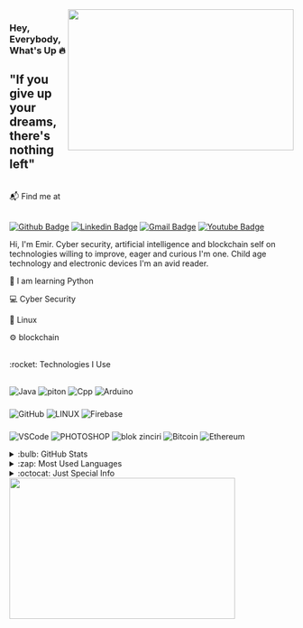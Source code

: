 <img src="https://media.giphy.com/media/3oEjHECc1GftirnHZm/giphy.gif" align="right" width="400" height="250">

### Hey, Everybody, What's Up :fire:

## "If you give up your dreams, there's nothing left"

<br />
📬 Find me at
<br />
<br />

<a href="https://github.com/Handblue"><img src="https://camo.githubusercontent.com/ed8820c462321001f7204d4c0b04bba3cfac56b716801235010137ac5a40dbca/68747470733a2f2f696d672e736869656c64732e696f2f62616467652f4769744875622d3130303030303f7374796c653d666f722d7468652d6261646765266c6f676f3d676974687562266c6f676f436f6c6f723d7768697465266c6f676f3d676974687562266c696e6b3d68747470733a2f2f6769746875622e636f6d2f61726461616b646572652f" alt="Github Badge" data-canonical-src="https://img.shields.io/badge/GitHub-100000?style=for-the-badge&amp;logo=github&amp;logoColor=white&amp;logo=github&amp;link=https://github.com/Handblue" style="max-width: 100%;"></a>
<a href="https://www.linkedin.com/in/hidayet-emir-yiğit/" rel="nofollow"><img src="https://camo.githubusercontent.com/c17fdc1d66f1939b79ef735c5726a68fb6b8c2ae7e0f5a4f036a8b937bd531f8/68747470733a2f2f696d672e736869656c64732e696f2f62616467652f4c696e6b6564496e2d3030373742353f7374796c653d666f722d7468652d6261646765266c6f676f3d6c696e6b6564696e266c6f676f436f6c6f723d7768697465266c696e6b3d68747470733a2f2f7777772e6c696e6b6564696e2e636f6d2f696e2f68656d616e74686b6f6c6c69706172612f" alt="Linkedin Badge" data-canonical-src="https://img.shields.io/badge/LinkedIn-0077B5?style=for-the-badge&amp;logo=linkedin&amp;logoColor=white&amp;link=[https://www.linkedin.com/in/hemanthkollipara/](https://www.linkedin.com/in/hidayet-emir-yiğit/)" style="max-width: 100%;"></a>
<a href="hidayetemiryigit@gmail.com"><img src="https://camo.githubusercontent.com/bed6accfec75df6f313754b2ca977ccf6a4283baf04eecef7d08603085917259/68747470733a2f2f696d672e736869656c64732e696f2f62616467652f476d61696c2d4431343833363f7374796c653d666f722d7468652d6261646765266c6f676f3d676d61696c266c6f676f436f6c6f723d7768697465266c696e6b3d61726461616b6465726540676d61696c2e636f6d" alt="Gmail Badge" data-canonical-src="https://img.shields.io/badge/Gmail-D14836?style=for-the-badge&amp;logo=gmail&amp;logoColor=white&amp;link=hidayetemiryigit@gmail.com" style="max-width: 100%;"></a>
<a href="https://www.youtube.com/channel/UCPN1FbcaizQGyb7Bfn7VY4g" rel="nofollow"><img src="https://camo.githubusercontent.com/f553a21109e37cdbb80d6f8038a148c9bd7bc45ae1e7fc602c16a41f0d8967b0/68747470733a2f2f696d672e736869656c64732e696f2f62616467652f596f75547562652d4646303030303f7374796c653d666f722d7468652d6261646765266c6f676f3d796f7574756265266c6f676f436f6c6f723d7768697465266c696e6b3d68747470733a2f2f7777772e796f75747562652e636f6d2f6368616e6e656c2f55434f4d4155454e33417850413871736f5a533239336667" alt="Youtube Badge" data-canonical-src="https://img.shields.io/badge/YouTube-FF0000?style=for-the-badge&amp;logo=youtube&amp;logoColor=white&amp;link=https://www.youtube.com/channel/UCPN1FbcaizQGyb7Bfn7VY4g" style="max-width: 100%;"></a>

Hi, I'm Emir.
Cyber security, artificial intelligence and blockchain
self on technologies
willing to improve, eager and curious
I'm one. Child age
technology and electronic devices
I'm an avid reader.


🤔 I am learning Python

💻 Cyber Security   

🐧 Linux

⚙️ blockchain


<br />
<summary>:rocket: Technologies I Use</summary>
<br />


<img src="https://camo.githubusercontent.com/7ae41bb28ad0e117cf83df0b755cffc69120c60ba69eab3833324db72adf612c/68747470733a2f2f696d672e736869656c64732e696f2f62616467652f4a4156412d3030373339362e7376673f267374796c653d666c6174266c6f676f3d6a617661266c6f676f436f6c6f723d7768697465" alt="Java" data-canonical-src="https://img.shields.io/badge/JAVA-007396.svg?&amp;style=flat&amp;logo=java&amp;logoColor=white" style="max-width: 100%;"> <img src="https://camo.githubusercontent.com/5f98fc2a479da557fcdfec2705c2848886001ee7ac622f779ae6972edaf5aa22/68747470733a2f2f696d672e736869656c64732e696f2f62616467652f505954484f4e2d3337373641422e7376673f267374796c653d666c6174266c6f676f3d707974686f6e266c6f676f436f6c6f723d7768697465" alt="piton" data-canonical-src="https://img.shields.io/badge/PYTHON-3776AB.svg?&amp;style=flat&amp;logo=python&amp;logoColor=white" style="max-width: 100%;"> <img src="https://camo.githubusercontent.com/233d5f09ea5993d7a0de965379867d8c45d2c6ae071f579f0489f2a395d11ea3/68747470733a2f2f696d672e736869656c64732e696f2f62616467652f432b2b2d3030353939432e7376673f267374796c653d666c6174266c6f676f3d63253242253242266c6f676f436f6c6f723d7768697465" alt="Cpp" data-canonical-src="https://img.shields.io/badge/C++-00599C.svg?&amp;style=flat&amp;logo=c%2B%2B&amp;logoColor=white" style="max-width: 100%;"> <img src="https://camo.githubusercontent.com/f0d1739df82834523b9d06bd21ee96ac4431b419f85c4d283e4a624563854a14/68747470733a2f2f696d672e736869656c64732e696f2f62616467652f41524455494e4f2d3030393739442e7376673f267374796c653d666c6174266c6f676f3d61726475696e6f266c6f676f436f6c6f723d7768697465" alt="Arduino" data-canonical-src="https://img.shields.io/badge/ARDUINO-00979D.svg?&amp;style=flat&amp;logo=arduino&amp;logoColor=white" style="max-width: 100%;">

### 

<img src="https://camo.githubusercontent.com/b6ab2e2eb78c84ec7ed8f775d9ed0349575ad5336c54d777bd06e361c0296698/68747470733a2f2f696d672e736869656c64732e696f2f62616467652f4749544855422d2532333132313031312e7376673f267374796c653d666c6174266c6f676f3d676974687562266c6f676f436f6c6f723d7768697465" alt="GitHub" data-canonical-src="https://img.shields.io/badge/GITHUB-%23121011.svg?&amp;style=flat&amp;logo=github&amp;logoColor=white" style="max-width: 100%;"> <img src="https://camo.githubusercontent.com/b1b384449e55fba3dbb83929317fc4e3360b07ae3eb45ae65752f4b8aaf6a496/68747470733a2f2f696d672e736869656c64732e696f2f62616467652f4c494e55582d4643433632343f7374796c653d666c61742d737175617265266c6f676f3d6c696e7578266c6f676f436f6c6f723d626c61636b" alt="LINUX" data-canonical-src="https://img.shields.io/badge/LINUX-FCC624?style=flat-square&amp;logo=linux&amp;logoColor=black" style="max-width: 100%;"> <img src="https://camo.githubusercontent.com/08b3791de5357a7b53a3583618e63d5c05f04dfad464796b8c8199f646a412e2/68747470733a2f2f696d672e736869656c64732e696f2f62616467652f46495245424153452d4646434132382e7376673f267374796c653d666c6174266c6f676f3d6669726562617365266c6f676f436f6c6f723d626c61636b" alt="Firebase" data-canonical-src="https://img.shields.io/badge/FIREBASE-FFCA28.svg?&amp;style=flat&amp;logo=firebase&amp;logoColor=black" style="max-width: 100%;">

### 

<img src="https://camo.githubusercontent.com/00eb446e946546152a87ea8c8eb949f62b70d8dd3d6736c8140566dc9673c108/68747470733a2f2f696d672e736869656c64732e696f2f62616467652f5653434f44452d3030374143432e7376673f267374796c653d666c6174266c6f676f3d76697375616c2d73747564696f2d636f6465" alt="VSCode" data-canonical-src="https://img.shields.io/badge/VSCODE-007ACC.svg?&amp;style=flat&amp;logo=visual-studio-code" style="max-width: 100%;"> <img src="https://camo.githubusercontent.com/63531e6e525787b225144a0aa045de39146c21d2eeb077e0920e58bb1d47f30e/68747470733a2f2f696d672e736869656c64732e696f2f62616467652f50484f544f53484f502d3331413846462e7376673f267374796c653d666c6174266c6f676f3d61646f62652d70686f746f73686f70266c6f676f436f6c6f723d7768697465" alt="PHOTOSHOP" data-canonical-src="https://img.shields.io/badge/PHOTOSHOP-31A8FF.svg?&amp;style=flat&amp;logo=adobe-photoshop&amp;logoColor=white" style="max-width: 100%;"> <img src="https://camo.githubusercontent.com/453a13c35e7ae9618011a07a02b4e225e6fdfd00cb05fc089333ac698b8102fe/68747470733a2f2f696d672e736869656c64732e696f2f62616467652f424c4f434b434841494e2d3132314433332e7376673f267374796c653d666c6174266c6f676f3d626c6f636b636861696e2d646f742d636f6d266c6f676f436f6c6f723d7768697465" alt="blok zinciri" data-canonical-src="https://img.shields.io/badge/BLOCKCHAIN-121D33.svg?&amp;style=flat&amp;logo=blockchain-dot-com&amp;logoColor=white" style="max-width: 100%;"> <img src="https://camo.githubusercontent.com/6090bd476fa66dc70be3d482859b557ecfbe17c935c4ec7fb5e2acfe519580e4/68747470733a2f2f696d672e736869656c64732e696f2f62616467652f424954434f494e2d3037363941442e7376673f267374796c653d666c6174266c6f676f3d626974636f696e266c6f676f436f6c6f723d626c61636b" alt="Bitcoin" data-canonical-src="https://img.shields.io/badge/BITCOIN-0769AD.svg?&amp;style=flat&amp;logo=bitcoin&amp;logoColor=black" style="max-width: 100%;"> <img src="https://camo.githubusercontent.com/11e2b4d73cf6a677db0d7ded1f4091312f98ee7cc7b92233c8228db8490826b6/68747470733a2f2f696d672e736869656c64732e696f2f62616467652f455448455245554d2d3343334333442e7376673f267374796c653d666c6174266c6f676f3d657468657265756d266c6f676f436f6c6f723d7768697465" alt="Ethereum" data-canonical-src="https://img.shields.io/badge/ETHEREUM-3C3C3D.svg?&amp;style=flat&amp;logo=ethereum&amp;logoColor=white" style="max-width: 100%;">
  

<details>  <summary>:bulb: GitHub Stats</summary>
<img src="https://github-readme-stats.vercel.app/api?username=Handblue&theme=radical" >
</details> 

</details> 
<details>  <summary>:zap: Most Used Languages</summary>
<img src="https://github-readme-stats.vercel.app/api/top-langs/?username=Handblue&layout=compact" >
</details> 




<details>  <summary>:octocat: Just Special Info</summary>
I have an NFT collection on Opensea. (A project made and designed for fun and learning. https://opensea.io/collection/angrystickmanclub)
</details> 




<img src="https://media.giphy.com/media/sSmxfWnEVxtWU/giphy.gif" align="center" width="400" height="250">
